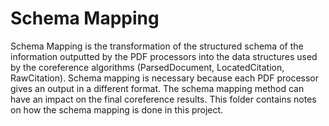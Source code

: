 # Schema Mapping #

Schema Mapping is the transformation of the structured schema of the information outputted by the PDF processors into the data structures used by the coreference algorithms (ParsedDocument, LocatedCitation, RawCitation). Schema mapping is necessary because each PDF processor gives an output in a different format. The schema mapping method can have an impact on the final coreference results. This folder contains notes on how the schema mapping is done in this project.
